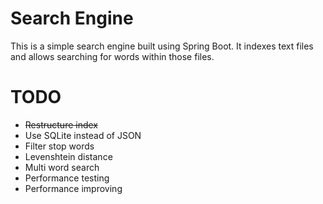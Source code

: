 # Search Engine

This is a simple search engine built using Spring Boot. It indexes text files and allows searching for words within those files.

# TODO

 - ~~Restructure index~~
 - Use SQLite instead of JSON
 - Filter stop words
 - Levenshtein distance
 - Multi word search
 - Performance testing
 - Performance improving